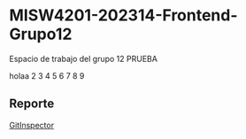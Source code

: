 # MISW4201-202314-Frontend-Grupo12
Espacio de trabajo del grupo 12 PRUEBA

holaa 2 3 4 5 6 7 8 9
 
## Reporte
[GitInspector](https://misw-4201-procesosdesarrolloagil.github.io/MISW4201-202314-Frontend-Grupo12/reports)

